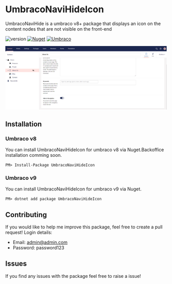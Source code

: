 # UmbracoNaviHideIcon
UmbracoNaviHide is a umbraco v8+ package that displays an icon on the content nodes that are not visible on the front-end 

![version](https://img.shields.io/nuget/v/UmbracoNaviHideIcon?label=version)
[![Nuget](https://img.shields.io/nuget/dt/UmbracoNaviHideIcon?color=2346c018&logo=Nuget)](https://www.nuget.org/packages/MoveDictionaries)
[![Umbraco](https://img.shields.io/badge/our-umbraco-%233544b1)](https://our.umbraco.com/packages/backoffice-extensions/umbraconavihideicon/)

![preview](assets/preview.png)

## Installation

### Umbraco v8
You can install UmbracoNaviHideIcon for umbraco v8 via Nuget.Backoffice installation comming soon.
```
PM> Install-Package UmbracoNaviHideIcon
```

### Umbraco v9
You can install UmbracoNaviHideIcon for umbraco v9 via Nuget.
```
PM> dotnet add package UmbracoNaviHideIcon
```

## Contributing

If you would like to help me improve this package, feel free to create a pull request!
Login details:
- Email: admin@admin.com 
- Password: password123

## Issues

If you find any issues with the package feel free to raise a issue!